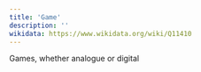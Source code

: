 ```yaml
---
title: 'Game'
description: ''
wikidata: https://www.wikidata.org/wiki/Q11410
---
```


Games, whether analogue or digital
